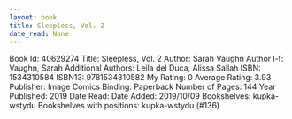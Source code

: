 ```yaml
---
layout: book
title: Sleepless, Vol. 2
date_read: None
---
```


Book Id: 40629274
Title: Sleepless, Vol. 2
Author: Sarah Vaughn
Author l-f: Vaughn, Sarah
Additional Authors: Leila del Duca, Alissa Sallah
ISBN: 1534310584
ISBN13: 9781534310582
My Rating: 0
Average Rating: 3.93
Publisher: Image Comics
Binding: Paperback
Number of Pages: 144
Year Published: 2019
Date Read: 
Date Added: 2019/10/09
Bookshelves: kupka-wstydu
Bookshelves with positions: kupka-wstydu (#136)

